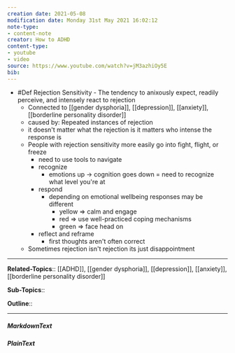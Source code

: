 ```yaml
---
creation date: 2021-05-08
modification date: Monday 31st May 2021 16:02:12
note-type: 
- content-note
creator: How to ADHD
content-type:
- youtube
- video
source: https://www.youtube.com/watch?v=jM3azhiOy5E
bib:
---
```


- #Def Rejection Sensitivity - The tendency to anixously expect, readily perceive, and intensely react to rejection 
     - Connected to [[gender dysphoria]], [[depression]], [[anxiety]], [[borderline personality disorder]]
     - caused by: Repeated instances of rejection
     - it doesn't matter what the rejection is it matters who intense the response is
     - People with rejection sensitivity more easily go into fight, flight, or freeze
          - need to use tools to navigate
          - recognize
               - emotions up -> cognition goes down = need to recognize what level you're at
          - respond
               - depending on emotional wellbeing responses may be different
                    - yellow => calm and engage
                    - red => use well-practiced coping mechanisms
                    - green => face head on
          - reflect and reframe
               - first thoughts aren't often correct
     - Sometimes rejection isn't rejection its just disappointment


---

**Related-Topics**:: [[ADHD]], [[gender dysphoria]], [[depression]], [[anxiety]], [[borderline personality disorder]]
	
**Sub-Topics**::
	
**Outline**::

--- 
##### MarkdownText

##### PlainText